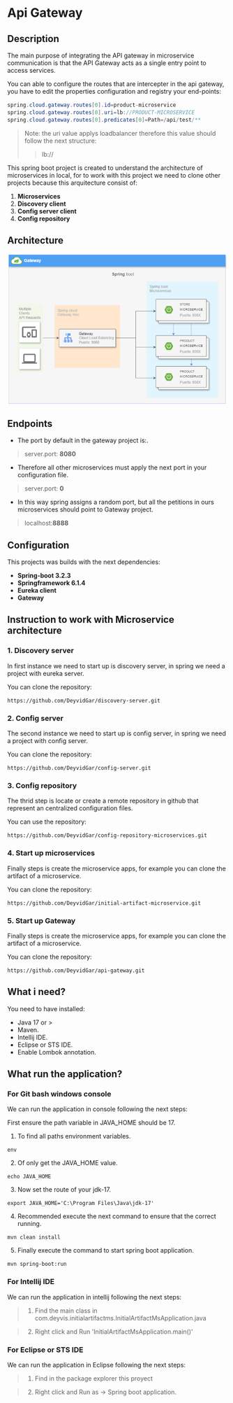 # Api Gateway

## Description

<p>The main purpose of integrating the API gateway in microservice communication is that the API Gateway acts as a single entry point to access services.</p>

<p>You can able to configure the routes that are intercepter in the api gateway, you have to edit the properties configuration and registry your end-points:</p>

```java
spring.cloud.gateway.routes[0].id=product-microservice
spring.cloud.gateway.routes[0].uri=lb://PRODUCT-MICROSERVICE
spring.cloud.gateway.routes[0].predicates[0]=Path=/api/test/**
```

> Note: the uri value applys loadbalancer therefore this value should follow the next structure:
>> lb://<name registry in eureka server>

<p>This spring boot project is created to understand the architecture of microservices in local, for to work with this project we need to clone other projects because this arquitecture consist of:</p>

1. **Microservices**
2. **Discovery client**
3. **Config server client**
4. **Config repository**

## Architecture

![Architecture diagram.](https://raw.githubusercontent.com/DeyvidGar/assets/master/Gateway.png)

## Endpoints

- The port by default in the gateway project is:.

> server.port: **8080**

- Therefore all other microservices must apply the next port in your configuration file.

> server.port: **0**

- In this way spring assigns a random port, but all the petitions in ours microservices should point to Gateway project.

> localhost:**8888**

## Configuration

<p>This projects was builds with the next dependencies:</p>

- **Spring-boot 3.2.3**
- **Springframework 6.1.4**
- **Eureka client**
- **Gateway**

## Instruction to work with Microservice architecture

### 1. Discovery server

<p>In first instance we need to start up is discovery server, in spring we need a project with eureka server.</p>

<p>You can clone the repository:</p>

```console
https://github.com/DeyvidGar/discovery-server.git
```

### 2. Config server

<p>The second instance we need to start up is config server, in spring we need a project with config server.</p>

<p>You can clone the repository:</p>

```console
https://github.com/DeyvidGar/config-server.git
```

### 3. Config repository

<p>The thrid step is locate or create a remote repository in github that represent an centralized configuration files.</p>

<p>You can use the repository:</p>

```console
https://github.com/DeyvidGar/config-repository-microservices.git
```

### 4. Start up microservices

<p>Finally steps is create the microservice apps, for example you can clone the artifact of a microservice.</p>

<p>You can clone the repository:</p>

```console
https://github.com/DeyvidGar/initial-artifact-microservice.git
```

### 5. Start up Gateway

<p>Finally steps is create the microservice apps, for example you can clone the artifact of a microservice.</p>

<p>You can clone the repository:</p>

```console
https://github.com/DeyvidGar/api-gateway.git
```

## What i need?

<p>You need to have installed:<p>

- Java 17 or >
- Maven.
- Intellij IDE.
- Eclipse or STS IDE.
- Enable Lombok annotation.

## What run the application?

### For Git bash windows console

<p>We can run the application in console following the next steps:</p>

<p>First ensure the path variable in JAVA_HOME should be 17.</p>

1. To find all paths environment variables.

```console
env
```

2. Of only get the JAVA_HOME value.

```console
echo JAVA_HOME
```

3. Now set the route of your jdk-17.

```console
export JAVA_HOME='C:\Program Files\Java\jdk-17'
```

4. Recommended execute the next command to ensure that the correct running.

```console
mvn clean install
```

5. Finally execute the command to start spring boot application.

```console
mvn spring-boot:run
```

### For Intellij IDE

<p>We can run the application in intellij following the next steps:</p>

> 1. Find the main class in com.deyvis.initialartifactms.InitialArtifactMsApplication.java

> 2. Right click and Run 'InitialArtifactMsApplication.main()'

### For Eclipse or STS IDE

<p>We can run the application in Eclipse following the next steps:</p>

> 1. Find in the package explorer this proyect

> 2. Right click and Run as -> Spring boot application.